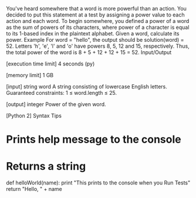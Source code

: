 You've heard somewhere that a word is more powerful than an action. You decided to put this statement at a test by assigning a power value to each action and each word. To begin somewhere, you defined a power of a word as the sum of powers of its characters, where power of a character is equal to its 1-based index in the plaintext alphabet.
Given a word, calculate its power.
Example
For word = "hello", the output should be
solution(word) = 52.
Letters 'h', 'e', 'l' and 'o' have powers 8, 5, 12 and 15, respectively. Thus, the total power of the word is 8 + 5 + 12 + 12 + 15 = 52.
Input/Output


[execution time limit] 4 seconds (py)


[memory limit] 1 GB


[input] string word
A string consisting of lowercase English letters.
Guaranteed constraints:
1 ≤ word.length ≤ 25.


[output] integer
Power of the given word.


[Python 2] Syntax Tips
# Prints help message to the console
# Returns a string
def helloWorld(name):
    print "This prints to the console when you Run Tests"
    return "Hello, " + name


